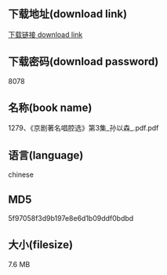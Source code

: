## 下载地址(download link)
[下载链接 download link](https://voluble-croquembouche-d321dc.netlify.app/?s=1279%E3%80%81%E3%80%8A%E4%BA%AC%E5%89%A7%E8%91%97%E5%90%8D%E5%94%B1%E8%85%94%E9%80%89%E3%80%8B%E7%AC%AC3%E9%9B%86_%E5%AD%99%E4%BB%A5%E6%A3%AE_.pdf)

## 下载密码(download password)
8078

## 名称(book name)
1279、《京剧著名唱腔选》第3集_孙以森_.pdf.pdf

## 语言(language)
chinese

## MD5
5f97058f3d9b197e8e6d1b09ddf0bdbd

## 大小(filesize)
7.6 MB

